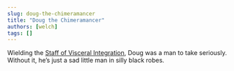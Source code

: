 ```yaml
---
slug: doug-the-chimeramancer
title: "Doug the Chimeramancer"
authors: [welch]
tags: []
---
```


Wielding the [Staff of Visceral Integration](/wikis/staff-of-visceral-integration), Doug was a man to take seriously. Without it, he’s just a sad little man in silly black robes.